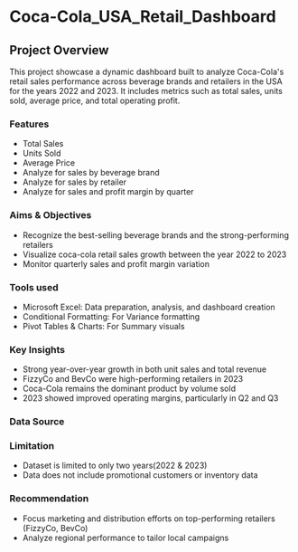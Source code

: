# Coca-Cola_USA_Retail_Dashboard

 ## Project Overview
   This project showcase a dynamic dashboard built to analyze Coca-Cola's retail sales performance across beverage brands and retailers in the USA for the years 2022 and 2023. It includes metrics such as total sales, units sold, average price, and total operating profit.

 ### Features
   - Total Sales
   - Units Sold
   - Average Price
   - Analyze for sales by beverage brand
   - Analyze for sales by retailer
   - Analyze for sales and profit margin by quarter

### Aims & Objectives
- Recognize the best-selling beverage brands and the strong-performing retailers
- Visualize coca-cola retail sales growth between the year 2022 to 2023
- Monitor quarterly sales and profit margin variation

### Tools used
- Microsoft Excel: Data preparation, analysis, and dashboard creation
- Conditional Formatting: For Variance formatting
- Pivot Tables & Charts: For Summary visuals

### Key Insights
- Strong year-over-year growth in both unit sales and total revenue
- FizzyCo and BevCo were high-performing retailers in 2023
- Coca-Cola remains the dominant product by volume sold
- 2023 showed improved operating margins, particularly in Q2 and Q3

### Data Source


### Limitation
- Dataset is limited to only two years(2022 & 2023)
- Data does not include promotional customers or inventory data

### Recommendation
- Focus marketing and distribution efforts on top-performing retailers (FizzyCo, BevCo)
- Analyze regional performance to tailor local campaigns




